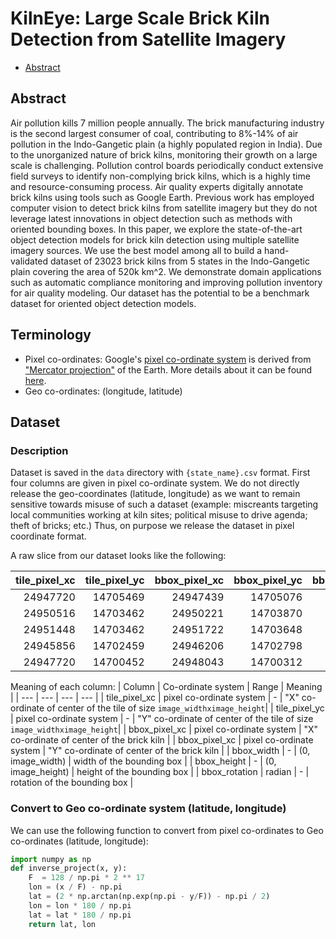 # KilnEye: Large Scale Brick Kiln Detection from Satellite Imagery

* [Abstract](#abstract)

## Abstract
Air pollution kills 7 million people annually. The brick manufacturing industry is the second largest consumer of coal, contributing to 8%-14% of air pollution in the Indo-Gangetic plain (a highly populated region in India). Due to the unorganized nature of brick kilns, monitoring their growth on a large scale is challenging. Pollution control boards periodically conduct extensive field surveys to identify non-complying brick kilns, which is a highly time and resource-consuming process. Air quality experts digitally annotate brick kilns using tools such as Google Earth. Previous work has employed computer vision to detect brick kilns from satellite imagery but they do not leverage latest innovations in object detection such as methods with oriented bounding boxes. In this paper, we explore the state-of-the-art object detection models for brick kiln detection using multiple satellite imagery sources. We use the best model among all to build a hand-validated dataset of 23023 brick kilns from 5 states in the Indo-Gangetic plain covering the area of 520k km^2. We demonstrate domain applications such as automatic compliance monitoring and improving pollution inventory for air quality modeling. Our dataset has the potential to be a benchmark dataset for oriented object detection models.

## Terminology
* Pixel co-ordinates: Google's [pixel co-ordinate system](https://developers.google.com/maps/documentation/javascript/coordinates) is derived from ["Mercator projection"](https://en.wikipedia.org/wiki/Mercator_projection) of the Earth. More details about it can be found [here](https://developers.google.com/maps/documentation/javascript/coordinates).
* Geo co-ordinates: (longitude, latitude)

## Dataset

### Description
Dataset is saved in the `data` directory with `{state_name}.csv` format. First four columns are given in pixel co-ordinate system. We do not directly release the geo-coordinates (latitude, longitude) as we want to remain sensitive towards misuse of such a dataset (example: miscreants targeting local communities working at kiln sites; political misuse to drive agenda; theft of bricks; etc.) Thus, on purpose we release the dataset in pixel coordinate format.

A raw slice from our dataset looks like the following:

|   tile_pixel_xc |   tile_pixel_yc |   bbox_pixel_xc |   bbox_pixel_yc |   bbox_width |   bbox_height |   bbox_rotation |
|----------------:|----------------:|----------------:|----------------:|-------------:|--------------:|----------------:|
|     24947720 |     14705469 |     24947439 |     14705076 |        36.48 |         80.04 |            0.52 |
|     24950516 |     14703462 |     24950221 |     14703870 |        37.92 |         87.12 |            0.44 |
|     24951448 |     14703462 |     24951722 |     14703648 |        92.49 |         38.95 |            1.47 |
|     24945856 |     14702459 |     24946206 |     14702798 |        38.84 |         80.47 |            0.17 |
|     24947720 |     14700452 |     24948043 |     14700312 |        81.75 |         39.15 |            0.89 |

Meaning of each column:
| Column | Co-ordinate system | Range | Meaning | 
| --- | --- | --- | --- | 
| tile_pixel_xc | pixel co-ordinate system | - | "X" co-ordinate of center of the tile of size `image_widthximage_height`|
| tile_pixel_yc | pixel co-ordinate system | - | "Y" co-ordinate of center of the tile of size `image_widthximage_height`|
| bbox_pixel_xc | pixel co-ordinate system | "X" co-ordinate of center of the brick kiln |
| bbox_pixel_xc | pixel co-ordinate system | "Y" co-ordinate of center of the brick kiln |
| bbox_width | - | (0, image_width) | width of the bounding box |
| bbox_height | - | (0, image_height) | height of the bounding box |
| bbox_rotation | radian | - | rotation of the bounding box |

### Convert to Geo co-ordinate system (latitude, longitude)

We can use the following function to convert from pixel co-ordinates to Geo co-ordinates (latitude, longitude):
```py
import numpy as np
def inverse_project(x, y):
    F  = 128 / np.pi * 2 ** 17
    lon = (x / F) - np.pi
    lat = (2 * np.arctan(np.exp(np.pi - y/F)) - np.pi / 2)
    lon = lon * 180 / np.pi
    lat = lat * 180 / np.pi
    return lat, lon
```
